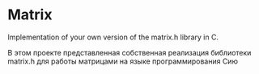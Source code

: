 # Matrix
Implementation of your own version of the matrix.h library in C.

В этом проекте представленная собственная реализация библиотеки matrix.h для работы матрицами на языке программирования Сию
